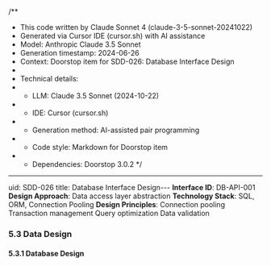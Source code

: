 /**
 * This code written by Claude Sonnet 4 (claude-3-5-sonnet-20241022)
 * Generated via Cursor IDE (cursor.sh) with AI assistance
 * Model: Anthropic Claude 3.5 Sonnet
 * Generation timestamp: 2024-06-26
 * Context: Doorstop item for SDD-026: Database Interface Design
 * 
 * Technical details:
 * - LLM: Claude 3.5 Sonnet (2024-10-22)
 * - IDE: Cursor (cursor.sh)
 * - Generation method: AI-assisted pair programming
 * - Code style: Markdown for Doorstop item
 * - Dependencies: Doorstop 3.0.2
 */
---
uid: SDD-026
title: Database Interface Design---
**Interface ID**: DB-API-001
**Design Approach**: Data access layer abstraction
**Technology Stack**: SQL, ORM, Connection Pooling
**Design Principles**:
Connection pooling
Transaction management
Query optimization
Data validation

### 5.3 Data Design

#### 5.3.1 Database Design
